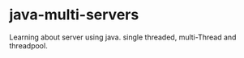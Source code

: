 # java-multi-servers
Learning about server using java. single threaded, multi-Thread and threadpool.
